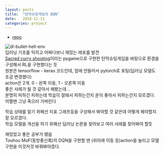 ```yaml
---
layout: posts
title:  "탄막슈팅게임의 DQN"
date:   2018-11-12
categories: project
---
```

- [repo](https://github.com/actumn/deep-learning-bullet-hell-environment)  
  
![dl-bullet-hell-env](https://user-images.githubusercontent.com/12994698/48325149-9334ae00-e677-11e8-92f6-40aa290d591a.PNG)  
딥러닝 기초를 익히고 어쩌다보니 재밌는 레포를 발견  
[Sacred curry shooting](https://www.pygame.org/project/937)이라는 pygame으로 구현한 탄막슈팅게임을 바탕으로 환경을 구성해서 RL을 구현했다는 듯  
원본은 tensorflow - keras 코드인데, 맘에 안들어서 pytorch로 포팅(딥러닝 모델도 조금 변경했다)  
action은 2개. 0 - 왼쪽 이동, 1 - 오른쪽 이동  
좋은 사례가 될 것 같아서 해봤는데 ..  
분명히 피하긴 피하는데 학습이 잘돼서 피하는건지 운이 좋아서 피하는건지 모르겠다.  
어쩔땐 그냥 죽으러 가버린다  
  
학습 상태를 알기 위해선 지표 그래프등을 구성해서 봐야할 것 같은데 어떻게 해야할지 잘 모르겠다.  
학습 모델을 개선을 하기 위해선 딥러닝 논문을 찾아보고 여러 사례를 찾아봐야 할듯  
  
재밌었고 좋은 공부가 됐음  
Touhou MoF(동방풍신록)의 DQN을 구현할 땐 (위아래 이동 등)action을 늘리고 모델 구현을 이것저것 바꿔봐야겠다.  
